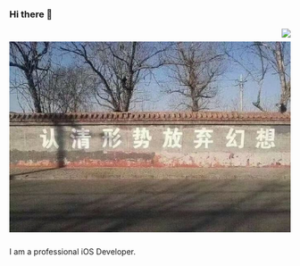### Hi there 👋

<img align="right" src="https://github-readme-stats.vercel.app/api?username=295060456&show_icons=true&icon_color=0366d6&text_color=24292e&bg_color=ffffff&hide_title=true" />

# ![认清形势放弃幻想](https://github.com/295060456/295060456/blob/main/%E8%AE%A4%E6%B8%85%E5%BD%A2%E5%8A%BF%E6%94%BE%E5%BC%83%E5%B9%BB%E6%83%B3.jpg)

I am a professional iOS Developer.



